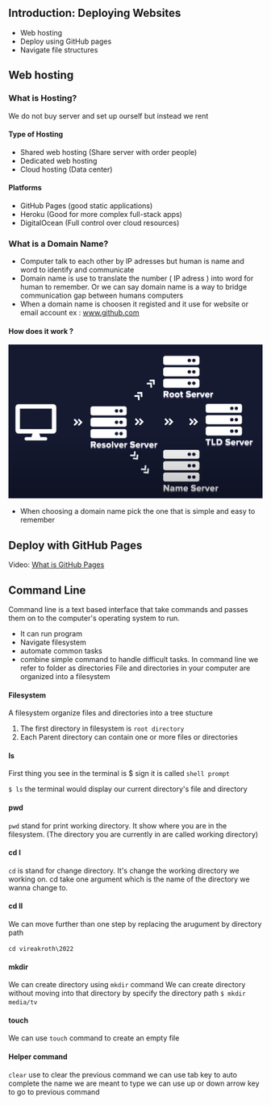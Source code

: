 ## Introduction: Deploying Websites

- Web hosting
- Deploy using GitHub pages
- Navigate file structures

## Web hosting

### What is Hosting?

We do not buy server and set up ourself but instead we rent

#### Type of Hosting

- Shared web hosting (Share server with order people)
- Dedicated web hosting
- Cloud hosting (Data center)

#### Platforms

- GitHub Pages (good static applications)
- Heroku (Good for more complex full-stack apps)
- DigitalOcean (Full control over cloud resources)

### What is a Domain Name?

- Computer talk to each other by IP adresses but human is name and word to identify and communicate
- Domain name is use to translate the number ( IP adress ) into word for human to remember. Or we can say domain name is a way to bridge communication gap between humans computers
- When a domain name is choosen it registed and it use for website or email account ex : www.github.com

#### How does it work ?

<img src="https://github.com/Punvireakroth/Web-Development-Progress/blob/main/Deploying_Websites/images/how_domain_name_work.png" alt="domain name">

- When choosing a domain name pick the one that is simple and easy to remember

## Deploy with GitHub Pages

Video: [What is GitHub Pages](https://www.youtube.com/watch?v=2MsN8gpT6jY)

## Command Line

Command line is a text based interface that take commands and passes them on to the computer's operating system to run.

- It can run program
- Navigate filesystem
- automate common tasks
- combine simple command to handle difficult tasks.
  In command line we refer to folder as directories
  File and directories in your computer are organized into a filesystem

#### Filesystem

A filesystem organize files and directories into a tree stucture

1. The first directory in filesystem is `root directory`
2. Each Parent directory can contain one or more files or directories

#### ls

First thing you see in the terminal is $ sign it is called `shell prompt`

`$ ls` the terminal would display our current directory's file and directory

#### pwd

`pwd` stand for print working directory. It show where you are in the filesystem. (The directory you are currently in are called working directory)

#### cd I

`cd` is stand for change directory. It's change the working directory we working on. cd take one argument which is the name of the directory we wanna change to.

#### cd II

We can move further than one step by replacing the arugument by directory path

`cd vireakroth\2022`

#### mkdir

We can create directory using `mkdir` command
We can create directory without moving into that directory by specify the directory path `$ mkdir media/tv`

#### touch

We can use `touch` command to create an empty file

#### Helper command

`clear` use to clear the previous command
we can use tab key to auto complete the name we are meant to type
we can use up or down arrow key to go to previous command
